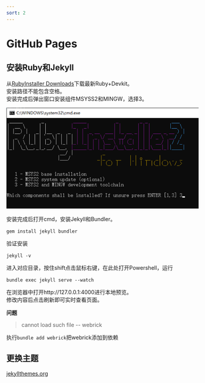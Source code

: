 ```yaml
---
sort: 2
---
```


# GitHub Pages

## 安装Ruby和Jekyll

从[RubyInstaller Downloads](https://rubyinstaller.org/downloads/)下载最新Ruby+Devkit。  
安装路径不能包含空格。  
安装完成后弹出窗口安装组件MSYSS2和MINGW，选择3。  

![Ruby组件选择](./images/Ruby_components_install.png "Ruby组件")  

安装完成后打开cmd，安装Jekyll和Bundler。  

    gem install jekyll bundler

验证安装

    jekyll -v

进入对应目录，按住shift点击鼠标右键，在此处打开Powershell，运行  

    bundle exec jekyll serve --watch

在浏览器中打开http://127.0.0.1:4000进行本地预览。  
修改内容后点击刷新即可实时查看页面。  

**问题**

> cannot load such file -- webrick  

执行`bundle add webrick`把webrick添加到依赖  

## 更换主题

[jekyllthemes.org](http://jekyllthemes.org/)
